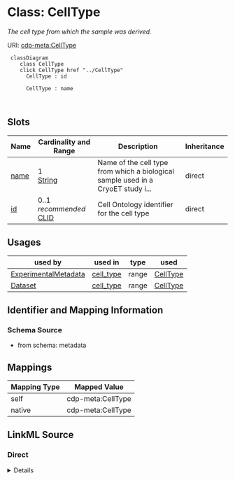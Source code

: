 

# Class: CellType


_The cell type from which the sample was derived._





URI: [cdp-meta:CellType](metadataCellType)






```mermaid
 classDiagram
    class CellType
    click CellType href "../CellType"
      CellType : id
        
      CellType : name
        
      
```




<!-- no inheritance hierarchy -->


## Slots

| Name | Cardinality and Range | Description | Inheritance |
| ---  | --- | --- | --- |
| [name](name.md) | 1 <br/> [String](String.md) | Name of the cell type from which a biological sample used in a CryoET study i... | direct |
| [id](id.md) | 0..1 _recommended_ <br/> [CLID](CLID.md) | Cell Ontology identifier for the cell type | direct |





## Usages

| used by | used in | type | used |
| ---  | --- | --- | --- |
| [ExperimentalMetadata](ExperimentalMetadata.md) | [cell_type](cell_type.md) | range | [CellType](CellType.md) |
| [Dataset](Dataset.md) | [cell_type](cell_type.md) | range | [CellType](CellType.md) |






## Identifier and Mapping Information







### Schema Source


* from schema: metadata




## Mappings

| Mapping Type | Mapped Value |
| ---  | ---  |
| self | cdp-meta:CellType |
| native | cdp-meta:CellType |







## LinkML Source

<!-- TODO: investigate https://stackoverflow.com/questions/37606292/how-to-create-tabbed-code-blocks-in-mkdocs-or-sphinx -->

### Direct

<details>
```yaml
name: CellType
description: The cell type from which the sample was derived.
from_schema: metadata
attributes:
  name:
    name: name
    description: Name of the cell type from which a biological sample used in a CryoET
      study is derived from.
    from_schema: metadata
    exact_mappings:
    - cdp-common:cell_name
    alias: name
    owner: CellType
    domain_of:
    - OrganismDetails
    - TissueDetails
    - CellType
    - CellStrain
    - CellComponent
    - AnnotationObject
    - AuthorMixin
    - AnnotationMethodLinks
    - Author
    range: string
    required: true
    inlined: true
    inlined_as_list: true
  id:
    name: id
    description: Cell Ontology identifier for the cell type
    from_schema: metadata
    exact_mappings:
    - cdp-common:cell_type_id
    alias: id
    owner: CellType
    domain_of:
    - TissueDetails
    - CellType
    - CellStrain
    - CellComponent
    - AnnotationObject
    range: CL_ID
    recommended: true
    inlined: true
    inlined_as_list: true
    pattern: ^CL:[0-9]{7}$

```
</details>

### Induced

<details>
```yaml
name: CellType
description: The cell type from which the sample was derived.
from_schema: metadata
attributes:
  name:
    name: name
    description: Name of the cell type from which a biological sample used in a CryoET
      study is derived from.
    from_schema: metadata
    exact_mappings:
    - cdp-common:cell_name
    alias: name
    owner: CellType
    domain_of:
    - OrganismDetails
    - TissueDetails
    - CellType
    - CellStrain
    - CellComponent
    - AnnotationObject
    - AuthorMixin
    - AnnotationMethodLinks
    - Author
    range: string
    required: true
    inlined: true
    inlined_as_list: true
  id:
    name: id
    description: Cell Ontology identifier for the cell type
    from_schema: metadata
    exact_mappings:
    - cdp-common:cell_type_id
    alias: id
    owner: CellType
    domain_of:
    - TissueDetails
    - CellType
    - CellStrain
    - CellComponent
    - AnnotationObject
    range: CL_ID
    recommended: true
    inlined: true
    inlined_as_list: true
    pattern: ^CL:[0-9]{7}$

```
</details>
